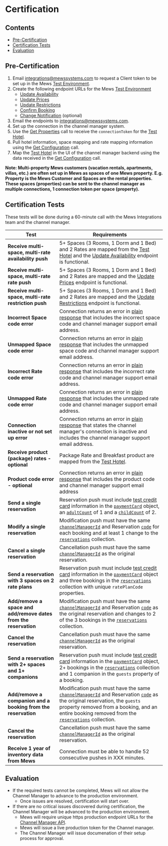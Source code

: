 # Certification

## Contents

  - [Pre-Certification](#pre-certification)
  - [Certification Tests](#certification-tests)
  - [Evaluation](#evaluation)

## Pre-Certification

1. Email integrations@mewssystems.com to request a Client token to be set up in the Mews [Test Environment](mews-api.md#test-environment).
2. Create the following endpoint URLs for the Mews [Test Environment](mews-api.md#test-environment)
    * [Update Availability](channel-manager-api.md#update-availability) 
    * [Update Prices](channel-manager-api.md#update-prices)
    * [Update Restrictions](channel-manager-api.md#update-restrictions)
    * [Confirm Booking](channel-manager-api.md#confirm-booking) 
    * [Change Notification](channel-manager-api.md#change-notification) \(optional\)
3. Email the endpoints to integrations@mewssystems.com.
4. Set up the connection in the channel manager system.
5. Use the [Get Properties](mews-api.md#get-properties) call to receive the `connectionToken` for the [Test Hotel](mews-api.md#test-environment).
6. Pull hotel information, space mapping and rate mapping information using the [Get Configuration](mews-api.md#get-configuration) call.
7. Map the [Test Hotel](mews-api.md#test-environment) in the UI of the channel manager backend using the data received in the [Get Configuration](mews-api.md#get-configuration) call.

**Note: Multi-property Mews customers (vacation rentals, apartments, villas, etc.) are often set up in Mews as spaces of one Mews property.  E.g. Property is the Mews Customer and Spaces are the rental properties.  These spaces (properties) can be sent to the channel manager as multiple connections, 1 connection token per space (property).**

## Certification Tests

These tests will be done during a 60-minute call with the Mews Integrations team and the channel manager.  

| Test                             | Requirements                         |
| -------------------------        | ------------------------------------ |
| **Receive multi-space, multi-rate availability push** | 5+ Spaces (3 Rooms, 1 Dorm and 1 Bed) and 2 Rates are mapped from the [Test Hotel](mews-api.md#test-environment) and the [Update Availability](channel-manager-api.md#update-availability) endpoint is functional. |
| **Receive multi-space, multi-rate rate push** | 5+ Spaces (3 Rooms, 1 Dorm and 1 Bed) and 2 Rates are mapped and the [Update Prices](channel-manager-api.md#update-prices) endpoint is functional. | 
| **Receive multi-space, multi-rate restriction push** | 5+ Spaces (3 Rooms, 1 Dorm and 1 Bed) and 2 Rates are mapped and the [Update Restrictions](channel-manager-api.md#update-restrictions) endpoint is functional. | 
| **Incorrect Space code error** | Connection returns an error in [plain response](general-remarks.md#plain-response) that includes the incorrect space code and channel manager support email address. |
| **Unmapped Space code error** | Connection returns an error in [plain response](general-remarks.md#plain-response) that includes the unmapped space code and channel manager support email address. |
| **Incorrect Rate code error** | Connection returns an error in [plain response](general-remarks.md#plain-response) that includes the incorrect rate code and channel manager support email address. |
| **Unmapped Rate code error** | Connection returns an error in [plain response](general-remarks.md#plain-response) that includes the unmapped rate code and channel manager support email address. |
| **Connection inactive or not set up error** | Connection returns an error in [plain response](general-remarks.md#plain-response) that states the channel manager's connection is inactive and includes the channel manager support email address. |
| **Receive product (package) rates - optional** | Package Rate and Breakfast product are mapped from the [Test Hotel](mews-api.md#test-environment). |
| **Product code error - optional** | Connection returns an error in [plain response](general-remarks.md#plain-response) that includes the product code and channel manager support email address |
| **Send a single reservation** | Reservation push must include [test credit card](mews-api.md#test-credit-cards) information in the [`paymentCard`](mews-api.md#payment-card) object, an [`adultCount`](mews-api.md#reservation) of 1 and a [`childCount`](mews-api.md#reservation) of 2. |
| **Modify a single reservation** | Modification push must have the same [`channelManagerId`](mews-api.md#main-body) and Reservation [`code`](mews-api.md#reservation) for each booking and at least 1 change to the [`reservations`](mews-api.md#reservation) collection. |
| **Cancel a single reservation** | Cancellation push must have the same [`channelManagerId`](mews-api.md#main-body) as the original reservation. |
| **Send a reservation with 3 spaces on 2 rate plans** | Reservation push must include [test credit card](mews-api.md#test-credit-cards) information in the [`paymentCard`](mews-api.md#payment-card) object and three bookings in the [`reservations`](mews-api.md#reservation) collection with unique `ratePlanCode` properties. | 
| **Add/remove a space and add/remove dates from the reservation** | Modification push must have the same [`channelManagerId`](mews-api.md#main-body) and Reservation [`code`](mews-api.md#reservation) as the original reservation and changes to 2 of the 3 bookings in the [`reservations`](mews-api.md#reservation) collection. |
| **Cancel the reservation** | Cancellation push must have the same [`channelManagerId`](mews-api.md#main-body) as the original reservation. |
| **Send a reservation with 2+ spaces and 1+ companions** | Reservation push must include [test credit card](mews-api.md#test-credit-cards) information in the [`paymentCard`](mews-api.md#payment-card) object, 2+ bookings in the [`reservations`](mews-api.md#reservation) collection and 1 companion in the `guests` property of a booking. |
| **Add/remove a companion and a booking from the reservation** | Modification push must have the same [`channelManagerId`](mews-api.md#main-body) and Reservation [`code`](mews-api.md#reservation) as the original reservation, the `guests` property removed from a booking, and an entire booking removed from the [`reservations`](mews-api.md#reservation) collection. |
| **Cancel the reservation** | Cancellation push must have the same [`channelManagerId`](mews-api.md#main-body) as the original reservation. | 
| **Receive 1 year of inventory data from Mews** | Connection must be able to handle 52 consecutive pushes in XXX minutes. |

## Evaluation

* If the required tests cannot be completed, Mews will not allow the Channel Manager to advance to the production environment.
  * Once issues are resolved, certification will start over.
* If there are no critical issues discovered during certification, the Channel Manager will be advanced to the production environment.
  * Mews will require unique https production endpoint URLs for the [Channel Manager API](certification.md#channel-manager-api).
  * Mews will issue a live production token for the Channel manager.
  * The Channel Manager will issue documenation of their setup process for approval.
